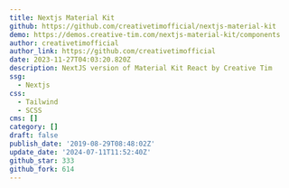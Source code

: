 ```yaml
---
title: Nextjs Material Kit
github: https://github.com/creativetimofficial/nextjs-material-kit
demo: https://demos.creative-tim.com/nextjs-material-kit/components
author: creativetimofficial
author_link: https://github.com/creativetimofficial
date: 2023-11-27T04:03:20.820Z
description: NextJS version of Material Kit React by Creative Tim
ssg:
  - Nextjs
css:
  - Tailwind
  - SCSS
cms: []
category: []
draft: false
publish_date: '2019-08-29T08:48:02Z'
update_date: '2024-07-11T11:52:40Z'
github_star: 333
github_fork: 614
---
```

